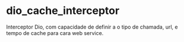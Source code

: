 # dio_cache_interceptor
 
Interceptor Dio, com capacidade de definir a o tipo de chamada, url, e tempo de cache para cara web service.
